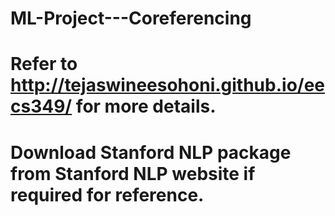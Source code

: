 # ML-Project---Coreferencing
# Refer to http://tejaswineesohoni.github.io/eecs349/ for more details.
# Download Stanford NLP package from Stanford NLP website if required for reference.
